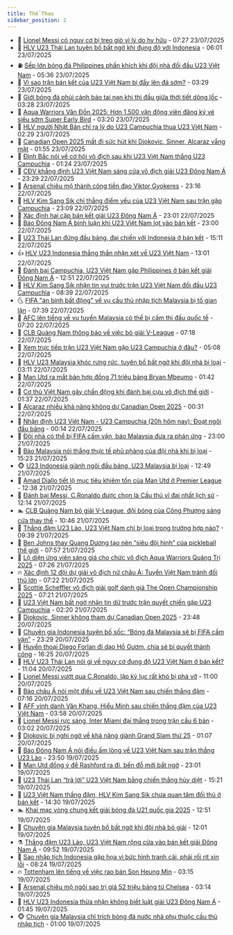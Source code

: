 ```yaml
---
title: Thể Thao
sidebar_position: 2
---
```


<!-- dantri-the-thao:START -->
- 🎡 [Lionel Messi có nguy cơ bị treo giò vì lý do hy hữu](https://dantri.com.vn/the-thao/lionel-messi-co-nguy-co-bi-treo-gio-vi-ly-do-hy-huu-20250723142755794.htm) - 07:27 23/07/2025
- 💯 [HLV U23 Thái Lan tuyên bố bất ngờ khi đụng độ với Indonesia](https://dantri.com.vn/the-thao/hlv-u23-thai-lan-tuyen-bo-bat-ngo-khi-dung-do-voi-indonesia-20250723125303752.htm) - 06:01 23/07/2025
- ⛽️ [Sếp lớn bóng đá Philippines phấn khích khi đội nhà đối đầu U23 Việt Nam](https://dantri.com.vn/the-thao/sep-lon-bong-da-philippines-phan-khich-khi-doi-nha-doi-dau-u23-viet-nam-20250723004317241.htm) - 05:36 23/07/2025
- 💃 [Vì sao trận bán kết của U23 Việt Nam bị đẩy lên đá sớm?](https://dantri.com.vn/the-thao/vi-sao-tran-ban-ket-cua-u23-viet-nam-bi-day-len-da-som-20250723102919133.htm) - 03:29 23/07/2025
- 🌈 [Giới bóng đá phủi cảnh báo tai nạn khi thi đấu giữa thời tiết dông lốc](https://dantri.com.vn/the-thao/gioi-bong-da-phui-canh-bao-tai-nan-khi-thi-dau-giua-thoi-tiet-dong-loc-20250723121430351.htm) - 03:28 23/07/2025
- 🦅 [Aqua Warriors Vân Đồn 2025: Hơn 1.500 vận động viên đăng ký vé siêu sớm Super Early Bird](https://dantri.com.vn/the-thao/aqua-warriors-van-don-2025-hon-1500-van-dong-vien-dang-ky-ve-sieu-som-super-early-bird-20250723100303897.htm) - 03:20 23/07/2025
- 🌝 [HLV người Nhật Bản chỉ ra lý do U23 Campuchia thua U23 Việt Nam](https://dantri.com.vn/the-thao/hlv-nguoi-nhat-ban-chi-ra-ly-do-u23-campuchia-thua-u23-viet-nam-20250723090942465.htm) - 02:29 23/07/2025
- 🚀 [Canadian Open 2025 mất đi sức hút khi Djokovic, Sinner, Alcaraz vắng mặt](https://dantri.com.vn/the-thao/canadian-open-2025-mat-di-suc-hut-khi-djokovic-sinner-alcaraz-vang-mat-20250723084830396.htm) - 01:55 23/07/2025
- 🎉 [Đình Bắc nói về cơ hội vô địch sau khi U23 Việt Nam thắng U23 Campuchia](https://dantri.com.vn/the-thao/dinh-bac-noi-ve-co-hoi-vo-dich-sau-khi-u23-viet-nam-thang-u23-campuchia-20250723073801573.htm) - 01:24 23/07/2025
- 📝 [CĐV khẳng định U23 Việt Nam sáng cửa vô địch giải U23 Đông Nam Á](https://dantri.com.vn/the-thao/cdv-khang-dinh-u23-viet-nam-sang-cua-vo-dich-giai-u23-dong-nam-a-20250722225842335.htm) - 23:29 22/07/2025
- 🦄 [Arsenal chiêu mộ thành công tiền đạo Viktor Gyokeres](https://dantri.com.vn/the-thao/arsenal-chieu-mo-thanh-cong-tien-dao-viktor-gyokeres-20250722235642700.htm) - 23:16 22/07/2025
- 🎉 [HLV Kim Sang Sik chỉ thẳng điểm yếu của U23 Việt Nam sau trận gặp Campuchia](https://dantri.com.vn/the-thao/hlv-kim-sang-sik-chi-thang-diem-yeu-cua-u23-viet-nam-sau-tran-gap-campuchia-20250723011122665.htm) - 23:09 22/07/2025
- 💼 [Xác định hai cặp bán kết giải U23 Đông Nam Á](https://dantri.com.vn/the-thao/xac-dinh-hai-cap-ban-ket-giai-u23-dong-nam-a-20250722232721805.htm) - 23:01 22/07/2025
- 🤡 [Báo Đông Nam Á bình luận khi U23 Việt Nam lọt vào bán kết](https://dantri.com.vn/the-thao/bao-dong-nam-a-binh-luan-khi-u23-viet-nam-lot-vao-ban-ket-20250723002142727.htm) - 23:00 22/07/2025
- 🦆 [U23 Thái Lan đứng đầu bảng, đại chiến với Indonesia ở bán kết](https://dantri.com.vn/the-thao/u23-thai-lan-dung-dau-bang-dai-chien-voi-indonesia-o-ban-ket-20250722221132160.htm) - 15:11 22/07/2025
- 👍 [HLV U23 Indonesia thẳng thắn nhận xét về U23 Việt Nam](https://dantri.com.vn/the-thao/hlv-u23-indonesia-thang-than-nhan-xet-ve-u23-viet-nam-20250722193535798.htm) - 13:01 22/07/2025
- 💼 [Đánh bại Campuchia, U23 Việt Nam gặp Philippines ở bán kết giải Đông Nam Á](https://dantri.com.vn/the-thao/danh-bai-campuchia-u23-viet-nam-gap-philippines-o-ban-ket-giai-dong-nam-a-20250722195050381.htm) - 12:51 22/07/2025
- 🦒 [HLV Kim Sang Sik nhận tin vui trước trận U23 Việt Nam đối đầu U23 Campuchia](https://dantri.com.vn/the-thao/hlv-kim-sang-sik-nhan-tin-vui-truoc-tran-u23-viet-nam-doi-dau-u23-campuchia-20250722153302762.htm) - 08:39 22/07/2025
- 🌜 [FIFA &quot;án binh bất động&quot; về vụ cầu thủ nhập tịch Malaysia bị tố gian lận](https://dantri.com.vn/the-thao/fifa-an-binh-bat-dong-ve-vu-cau-thu-nhap-tich-malaysia-bi-to-gian-lan-20250722134045997.htm) - 07:39 22/07/2025
- 🦆 [AFC lên tiếng về vụ tuyển Malaysia có thể bị cấm thi đấu quốc tế](https://dantri.com.vn/the-thao/afc-len-tieng-ve-vu-tuyen-malaysia-co-the-bi-cam-thi-dau-quoc-te-20250722141950843.htm) - 07:20 22/07/2025
- 💪 [CLB Quảng Nam thông báo về việc bỏ giải V-League](https://dantri.com.vn/the-thao/clb-quang-nam-thong-bao-ve-viec-bo-giai-v-league-20250722160642254.htm) - 07:18 22/07/2025
- 🧠 [Xem trực tiếp trận U23 Việt Nam gặp U23 Campuchia ở đâu?](https://dantri.com.vn/the-thao/xem-truc-tiep-tran-u23-viet-nam-gap-u23-campuchia-o-dau-20250722120838713.htm) - 05:08 22/07/2025
- 🦄 [HLV U23 Malaysia khóc rưng rức, tuyên bố bất ngờ khi đội nhà bị loại](https://dantri.com.vn/the-thao/hlv-u23-malaysia-khoc-rung-ruc-tuyen-bo-bat-ngo-khi-doi-nha-bi-loai-20250722101101046.htm) - 03:11 22/07/2025
- 🥸 [Man Utd ra mắt bản hợp đồng 71 triệu bảng Bryan Mbeumo](https://dantri.com.vn/the-thao/man-utd-ra-mat-ban-hop-dong-71-trieu-bang-bryan-mbeumo-20250722080657382.htm) - 01:42 22/07/2025
- 🤠 [Cơ thủ Việt Nam gây chấn động khi đánh bại cựu vô địch thế giới](https://dantri.com.vn/the-thao/co-thu-viet-nam-gay-chan-dong-khi-danh-bai-cuu-vo-dich-the-gioi-20250722080045180.htm) - 01:37 22/07/2025
- 👺 [Alcaraz nhiều khả năng không dự Canadian Open 2025](https://dantri.com.vn/the-thao/alcaraz-nhieu-kha-nang-khong-du-canadian-open-2025-20250722072819132.htm) - 00:31 22/07/2025
- 📝 [Nhận định U23 Việt Nam - U23 Campuchia &lpar;20h hôm nay&rpar;: Đoạt ngôi đầu bảng](https://dantri.com.vn/the-thao/nhan-dinh-u23-viet-nam-u23-campuchia-20h-hom-nay-doat-ngoi-dau-bang-20250721195017409.htm) - 00:14 22/07/2025
- 🦆 [Đội nhà có thể bị FIFA cấm vận, báo Malaysia đưa ra phản ứng](https://dantri.com.vn/the-thao/doi-nha-co-the-bi-fifa-cam-van-bao-malaysia-dua-ra-phan-ung-20250721152124085.htm) - 23:00 21/07/2025
- 🥳 [Báo Malaysia nói thẳng thực tế phũ phàng của đội nhà khi bị loại](https://dantri.com.vn/the-thao/bao-malaysia-noi-thang-thuc-te-phu-phang-cua-doi-nha-khi-bi-loai-20250721200900983.htm) - 15:23 21/07/2025
- 🐵 [U23 Indonesia giành ngôi đầu bảng, U23 Malaysia bị loại](https://dantri.com.vn/the-thao/u23-indonesia-gianh-ngoi-dau-bang-u23-malaysia-bi-loai-20250721194909896.htm) - 12:49 21/07/2025
- 🤩 [Amad Diallo tiết lộ mục tiêu khiêm tốn của Man Utd ở Premier League](https://dantri.com.vn/the-thao/amad-diallo-tiet-lo-muc-tieu-khiem-ton-cua-man-utd-o-premier-league-20250721150925423.htm) - 12:38 21/07/2025
- 🤠 [Đánh bại Messi, C.Ronaldo được chọn là Cầu thủ vĩ đại nhất lịch sử](https://dantri.com.vn/the-thao/danh-bai-messi-cronaldo-duoc-chon-la-cau-thu-vi-dai-nhat-lich-su-20250721191405064.htm) - 12:14 21/07/2025
- 🏊 [CLB Quảng Nam bỏ giải V-League, đội bóng của Công Phượng sáng cửa thay thế](https://dantri.com.vn/the-thao/clb-quang-nam-bo-giai-v-league-doi-bong-cua-cong-phuong-sang-cua-thay-the-20250721174427552.htm) - 10:46 21/07/2025
- 🗽 [Thắng đậm U23 Lào, U23 Việt Nam chỉ bị loại trong trường hợp nào?](https://dantri.com.vn/the-thao/thang-dam-u23-lao-u23-viet-nam-chi-bi-loai-trong-truong-hop-nao-20250721153908856.htm) - 09:39 21/07/2025
- 🚀 [Ben Johns thay Quang Dương tạo nên “siêu đội hình” của pickleball thế giới](https://dantri.com.vn/the-thao/ben-johns-thay-quang-duong-tao-nen-sieu-doi-hinh-cua-pickleball-the-gioi-20250721143603543.htm) - 07:57 21/07/2025
- 🎉 [Lộ diện ứng viên sáng giá cho chức vô địch Aqua Warriors Quảng Trị 2025](https://dantri.com.vn/the-thao/lo-dien-ung-vien-sang-gia-cho-chuc-vo-dich-aqua-warriors-quang-tri-2025-20250721113246696.htm) - 07:26 21/07/2025
- 🔥 [Xác định 12 đội dự giải vô địch nữ châu Á: Tuyển Việt Nam tránh đối thủ lớn](https://dantri.com.vn/the-thao/xac-dinh-12-doi-du-giai-vo-dich-nu-chau-a-tuyen-viet-nam-tranh-doi-thu-lon-20250721104703852.htm) - 07:22 21/07/2025
- 🎉 [Scottie Scheffler vô địch giải golf danh giá The Open Championship 2025](https://dantri.com.vn/the-thao/scottie-scheffler-vo-dich-giai-golf-danh-gia-the-open-championship-2025-20250721134259294.htm) - 07:21 21/07/2025
- 🎡 [U23 Việt Nam bất ngờ nhận tin dữ trước trận quyết chiến gặp U23 Campuchia](https://dantri.com.vn/the-thao/u23-viet-nam-bat-ngo-nhan-tin-du-truoc-tran-quyet-chien-gap-u23-campuchia-20250721092007233.htm) - 02:20 21/07/2025
- 🐻 [Djokovic, Sinner không tham dự Canadian Open 2025](https://dantri.com.vn/the-thao/djokovic-sinner-khong-tham-du-canadian-open-2025-20250721064646826.htm) - 23:48 20/07/2025
- 🌊 [Chuyên gia Indonesia tuyên bố sốc: “Bóng đá Malaysia sẽ bị FIFA cấm vận”](https://dantri.com.vn/the-thao/chuyen-gia-indonesia-tuyen-bo-soc-bong-da-malaysia-se-bi-fifa-cam-van-20250720233113504.htm) - 23:29 20/07/2025
- 💃 [Huyền thoại Diego Forlan đi dạo Hồ Gươm, chia sẻ bí quyết thành công](https://dantri.com.vn/the-thao/huyen-thoai-diego-forlan-di-dao-ho-guom-chia-se-bi-quyet-thanh-cong-20250721010702432.htm) - 16:25 20/07/2025
- 🤔 [HLV U23 Thái Lan nói gì về nguy cơ đụng độ U23 Việt Nam ở bán kết?](https://dantri.com.vn/the-thao/hlv-u23-thai-lan-noi-gi-ve-nguy-co-dung-do-u23-viet-nam-o-ban-ket-20250720180357650.htm) - 11:04 20/07/2025
- 🤭 [Lionel Messi vượt qua C.Ronaldo, lập kỷ lục rất khó bị phá vỡ](https://dantri.com.vn/the-thao/lionel-messi-vuot-qua-cronaldo-lap-ky-luc-rat-kho-bi-pha-vo-20250720172507932.htm) - 11:00 20/07/2025
- 👹 [Báo châu Á nói một điều về U23 Việt Nam sau chiến thắng đậm](https://dantri.com.vn/the-thao/bao-chau-a-noi-mot-dieu-ve-u23-viet-nam-sau-chien-thang-dam-20250720121327067.htm) - 07:16 20/07/2025
- 🗽 [AFF vinh danh Văn Khang, Hiểu Minh sau chiến thắng đậm của U23 Việt Nam](https://dantri.com.vn/the-thao/aff-vinh-danh-van-khang-hieu-minh-sau-chien-thang-dam-cua-u23-viet-nam-20250720084527976.htm) - 03:58 20/07/2025
- 🥳 [Lionel Messi rực sáng, Inter Miami đại thắng trong trận cầu 6 bàn](https://dantri.com.vn/the-thao/lionel-messi-ruc-sang-inter-miami-dai-thang-trong-tran-cau-6-ban-20250720100235873.htm) - 03:02 20/07/2025
- 💃 [Djokovic bị nghi ngờ về khả năng giành Grand Slam thứ 25](https://dantri.com.vn/the-thao/djokovic-bi-nghi-ngo-ve-kha-nang-gianh-grand-slam-thu-25-20250720080253367.htm) - 01:07 20/07/2025
- 🧰 [Báo Đông Nam Á nói điều ấm lòng về U23 Việt Nam sau trận thắng U23 Lào](https://dantri.com.vn/the-thao/bao-dong-nam-a-noi-dieu-am-long-ve-u23-viet-nam-sau-tran-thang-u23-lao-20250719233935537.htm) - 23:50 19/07/2025
- 💪 [Man Utd đồng ý để Rashford ra đi, bến đỗ mới bất ngờ](https://dantri.com.vn/the-thao/man-utd-dong-y-de-rashford-ra-di-ben-do-moi-bat-ngo-20250719225511847.htm) - 23:01 19/07/2025
- 🚀 [U23 Thái Lan “trả lời” U23 Việt Nam bằng chiến thắng hủy diệt](https://dantri.com.vn/the-thao/u23-thai-lan-tra-loi-u23-viet-nam-bang-chien-thang-huy-diet-20250719222148923.htm) - 15:21 19/07/2025
- 🤠 [U23 Việt Nam thắng đậm, HLV Kim Sang Sik chưa quan tâm đối thủ ở bán kết](https://dantri.com.vn/the-thao/u23-viet-nam-thang-dam-hlv-kim-sang-sik-chua-quan-tam-doi-thu-o-ban-ket-20250719212616389.htm) - 14:30 19/07/2025
- 🏊 [Khai mạc vòng chung kết giải bóng đá U21 quốc gia 2025](https://dantri.com.vn/the-thao/khai-mac-vong-chung-ket-giai-bong-da-u21-quoc-gia-2025-20250719215725674.htm) - 12:51 19/07/2025
- 🦄 [Chuyên gia Malaysia tuyên bố bất ngờ khi đội nhà bỏ giải](https://dantri.com.vn/the-thao/chuyen-gia-malaysia-tuyen-bo-bat-ngo-khi-doi-nha-bo-giai-20250719182522734.htm) - 12:01 19/07/2025
- ⚗️ [Thắng đậm U23 Lào, U23 Việt Nam rộng cửa vào bán kết giải Đông Nam Á](https://dantri.com.vn/the-thao/thang-dam-u23-lao-u23-viet-nam-rong-cua-vao-ban-ket-giai-dong-nam-a-20250719165244909.htm) - 09:52 19/07/2025
- 🥷 [Sao nhập tịch Indonesia gặp họa vì bức hình tranh cãi, phải rối rít xin lỗi](https://dantri.com.vn/the-thao/sao-nhap-tich-indonesia-gap-hoa-vi-buc-hinh-tranh-cai-phai-roi-rit-xin-loi-20250719132439484.htm) - 08:24 19/07/2025
- 🔥 [Tottenham lên tiếng về việc rao bán Son Heung Min](https://dantri.com.vn/the-thao/tottenham-len-tieng-ve-viec-rao-ban-son-heung-min-20250719095653024.htm) - 03:15 19/07/2025
- 🦅 [Arsenal chiêu mộ ngôi sao trị giá 52 triệu bảng từ Chelsea](https://dantri.com.vn/the-thao/arsenal-chieu-mo-ngoi-sao-tri-gia-52-trieu-bang-tu-chelsea-20250719095949581.htm) - 03:14 19/07/2025
- 🌝 [HLV U23 Indonesia thừa nhận không biết luật giải U23 Đông Nam Á](https://dantri.com.vn/the-thao/hlv-u23-indonesia-thua-nhan-khong-biet-luat-giai-u23-dong-nam-a-20250719081438472.htm) - 01:45 19/07/2025
- 🐵 [Chuyên gia Malaysia chỉ trích bóng đá nước nhà phụ thuộc cầu thủ nhập tịch](https://dantri.com.vn/the-thao/chuyen-gia-malaysia-chi-trich-bong-da-nuoc-nha-phu-thuoc-cau-thu-nhap-tich-20250719004307112.htm) - 01:00 19/07/2025<!-- dantri-the-thao:END -->
